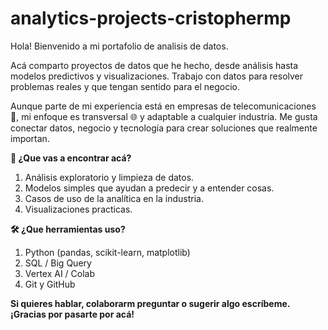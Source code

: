 # analytics-projects-cristophermp

Hola! Bienvenido a mi portafolio de analisis de datos.

Acá comparto proyectos de datos que he hecho, desde análisis hasta modelos predictivos y visualizaciones. 
Trabajo con datos para resolver problemas reales y que tengan sentido para el negocio.

Aunque parte de mi experiencia está en empresas de telecomunicaciones 📱, mi enfoque es transversal 🌐 y adaptable a cualquier industria. Me gusta conectar datos, negocio y tecnología para crear soluciones que realmente importan.

**🚀 ¿Que vas a encontrar acá?**

1. Análisis exploratorio y limpieza de datos.
2. Modelos simples que ayudan a predecir y a entender cosas.
3. Casos de uso de la analítica en la industria.
4. Visualizaciones practicas.

**🛠️ ¿Que herramientas uso?**

1. Python (pandas, scikit-learn, matplotlib)
2. SQL / Big Query
3. Vertex AI / Colab
4. Git y GitHub

**Si quieres hablar, colaborarm preguntar o sugerir algo escríbeme. ¡Gracias por pasarte por acá!**
